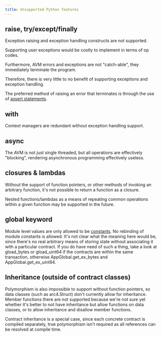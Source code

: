 ```yaml
---
title: Unsupported Python features
---
```


## raise, try/except/finally

Exception raising and exception handling constructs are not supported.

Supporting user exceptions would be costly to implement in terms of op codes.

Furthermore, AVM errors and exceptions are not "catch-able", they immediately terminate the 
program.

Therefore, there is very little to no benefit of supporting exceptions and exception handling.

The preferred method of raising an error that terminates is through the use of
[assert statements](lg-errors).

## with

Context managers are redundant without exception handling support.

## async

The AVM is not just single threaded, but all operations are effectively "blocking", rendering 
asynchronous programming effectively useless. 

## closures & lambdas

Without the support of function pointers, or other methods of invoking an arbitrary function,
it's not possible to return a function as a closure. 

Nested functions/lambdas as a means of repeating common operations within a given function may be 
supported in the future.

## global keyword

Module level values are only allowed to be [constants](lg-modules#module-constants). No
rebinding of module constants is allowed. It's not clear what the meaning here would be, since
there's no real arbitrary means of storing state without associating it with a particular contract.
If you do have need of such a thing, take a look at gload_bytes
or gload_uint64 if the contracts are within the same transaction,
otherwise AppGlobal.get_ex_bytes
and AppGlobal.get_ex_uint64.

## Inheritance (outside of contract classes)

Polymorphism is also impossible to support without function pointers, so data classes (such as
arc4.Struct) don't currently allow for inheritance. Member functions there
are not supported because we're not sure yet whether it's better to not have inheritance but allow
functions on data classes, or to allow inheritance and disallow member functions.

Contract inheritance is a special case, since each concrete contract is compiled separately, true
polymorphism isn't required as all references can be resolved at compile time.